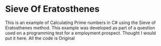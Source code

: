 # Sieve Of Eratosthenes

This is an example of Calculating Prime numbers in C# using the Sieve of Eratosthenes method. This example was developed as part of a question used on a programming test for a
employment prospect. Thought I would put it here. All the code is Original
